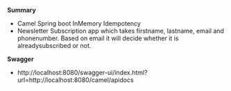 **Summary**
 * Camel Spring boot InMemory Idempotency
 * Newsletter Subscription app which takes firstname, lastname, email and phonenumber.
  Based on email it will decide whether it is alreadysubscribed or not. 


**Swagger**
 * http://localhost:8080/swagger-ui/index.html?url=http://localhost:8080/camel/apidocs